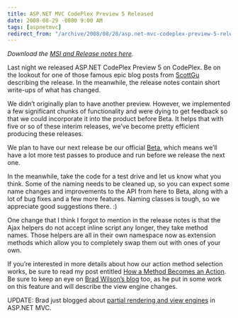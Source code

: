 ```yaml
---
title: ASP.NET MVC CodePlex Preview 5 Released
date: 2008-08-29 -0800 9:00 AM
tags: [aspnetmvc]
redirect_from: "/archive/2008/08/28/asp.net-mvc-codeplex-preview-5-released.aspx/"
---
```


*Download the [MSI and Release notes
here](http://www.codeplex.com/aspnet/Release/ProjectReleases.aspx?ReleaseId=16775 "ASP.NET CodePlex Preview 5").*

Last night we released ASP.NET CodePlex Preview 5 on CodePlex. Be on the
lookout for one of those famous epic blog posts from
[ScottGu](http://weblogs.asp.net/scottgu "Scott Guthrie") describing the
release. In the meanwhile, the release notes contain short write-ups of
what has changed.

We didn’t originally plan to have another preview. However, we
implemented a few significant chunks of functionality and were dying to
get feedback so that we could incorporate it into the product before
Beta. It helps that with five or so of these interim releases, we’ve
become pretty efficient producing these releases.

We plan to have our next release be our official
[Beta](https://haacked.com/archive/2008/08/15/understanding-beta.aspx "understanding beta"),
which means we’ll have a lot more test passes to produce and run before
we release the next one.

In the meanwhile, take the code for a test drive and let us know what
you think. Some of the naming needs to be cleaned up, so you can expect
some name changes and improvements to the API from here to Beta, along
with a lot of bug fixes and a few more features. Naming classes is
tough, so we appreciate good suggestions there. :)

One change that I think I forgot to mention in the release notes is that
the Ajax helpers do not accept inline script any longer, they take
method names. Those helpers are all in their own namespace now as
extension methods which allow you to completely swap them out with ones
of your own.

If you’re interested in more details about how our action method
selection works, be sure to read my post entitled [How a Method Becomes
an
Action](https://haacked.com/archive/2008/08/29/how-a-method-becomes-an-action.aspx "How a Method Becomes An Action").
Be sure to keep an eye on [Brad Wilson’s
blog](http://bradwilson.typepad.com/ "Brad Wilson") too, as he put in
some work on this feature and will describe the view engine changes.

UPDATE: Brad just blogged about [partial rendering and view
engines](http://bradwilson.typepad.com/blog/2008/08/partial-renderi.html "Partial Rendering and View Engines")
in ASP.NET MVC.
